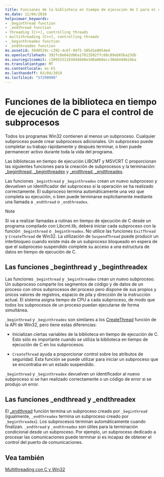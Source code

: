 ```yaml
---
title: Funciones de la biblioteca en tiempo de ejecución de C para el control de subprocesos
ms.date: 11/04/2016
helpviewer_keywords:
- _beginthread function
- _endthread function
- threading [C++], controlling threads
- multithreading [C++], controlling threads
- _beginthreadex function
- _endthreadex function
ms.assetid: 39d0529c-c392-4c6f-94f5-105d1e8054e4
ms.openlocfilehash: 392fc8e842d86a17013502ffc68c89eb65ba23db
ms.sourcegitcommit: c3093251193944840e3d0a068ecc30e6449624ba
ms.translationtype: MT
ms.contentlocale: es-ES
ms.lasthandoff: 03/04/2019
ms.locfileid: "57299990"
---
```

# <a name="c-run-time-library-functions-for-thread-control"></a>Funciones de la biblioteca en tiempo de ejecución de C para el control de subprocesos

Todos los programas Win32 contienen al menos un subproceso. Cualquier subproceso puede crear subprocesos adicionales. Un subproceso puede completar su trabajo rápidamente y después terminar, o bien puede permanecer activo durante toda la vida del programa.

Las bibliotecas en tiempo de ejecución LIBCMT y MSVCRT C proporcionan las siguientes funciones para la creación de subprocesos y la terminación: [_beginthread, _beginthreadex](../c-runtime-library/reference/beginthread-beginthreadex.md) y [_endthread, _endthreadex](../c-runtime-library/reference/endthread-endthreadex.md).

Las funciones `_beginthread` y `_beginthreadex` crean un nuevo subproceso y devuelven un identificador del subproceso si la operación se ha realizado correctamente. El subproceso termina automáticamente una vez que completa su ejecución, o bien puede terminarse explícitamente mediante una llamada a `_endthread` o `_endthreadex`.

> [!NOTE]
> Si va a realizar llamadas a rutinas en tiempo de ejecución de C desde un programa compilado con Libcmt.lib, deberá iniciar cada subproceso con la función `_beginthread` o `_beginthreadex`. No utilice las funciones `ExitThread` y `CreateThread` de Win32. La utilización de `SuspendThread` puede producir un interbloqueo cuando existe más de un subproceso bloqueado en espera de que el subproceso suspendido complete su acceso a una estructura de datos en tiempo de ejecución de C.

##  <a name="_core_the__beginthread_function"></a> Las funciones _beginthread y _beginthreadex

Las funciones `_beginthread` y `_beginthreadex` crean un nuevo subproceso. Un subproceso comparte los segmentos de código y de datos de un proceso con otros subprocesos del proceso pero dispone de sus propios y únicos valores de registros, espacio de pila y dirección de la instrucción actual. El sistema asigna tiempo de CPU a cada subproceso, de modo que todos los subprocesos de un proceso puedan ejecutarse de forma simultánea.

`_beginthread` y `_beginthreadex` son similares a los [CreateThread](/windows/desktop/api/processthreadsapi/nf-processthreadsapi-createthread) función de la API de Win32, pero tiene estas diferencias:

- Inicializan ciertas variables de la biblioteca en tiempo de ejecución de C. Esto sólo es importante cuando se utiliza la biblioteca en tiempo de ejecución de C en los subprocesos.

- `CreateThread` ayuda a proporcionar control sobre los atributos de seguridad. Esta función se puede utilizar para iniciar un subproceso que se encontraba en un estado suspendido.

`_beginthread` y `_beginthreadex` devuelven un identificador al nuevo subproceso si se han realizado correctamente o un código de error si se produjo un error.

##  <a name="_core_the__endthread_function"></a> Las funciones _endthread y _endthreadex

El [_endthread](../c-runtime-library/reference/endthread-endthreadex.md) función termina un subproceso creado por `_beginthread` (igualmente, `_endthreadex` termina un subproceso creado por `_beginthreadex`). Los subprocesos terminan automáticamente cuando finalizan. `_endthread` y `_endthreadex` son útiles para la terminación condicional desde un subproceso. Por ejemplo, un subproceso dedicado a procesar las comunicaciones puede terminar si es incapaz de obtener el control del puerto de comunicaciones.

## <a name="see-also"></a>Vea también

[Multithreading con C y Win32](multithreading-with-c-and-win32.md)
